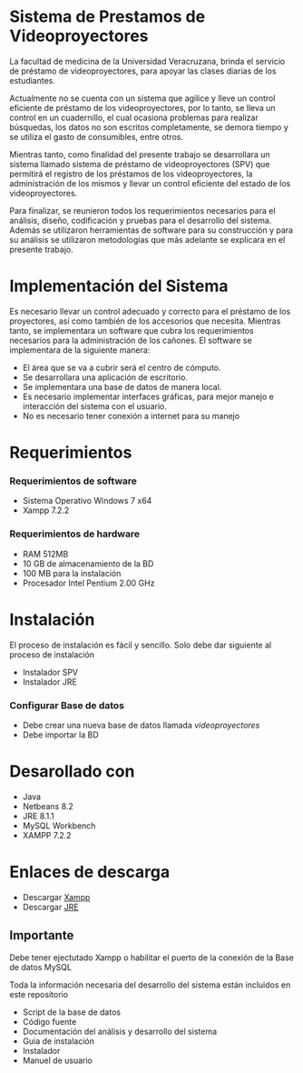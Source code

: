 # Sistema de Prestamos de Videoproyectores

La facultad de medicina de la Universidad Veracruzana, brinda el servicio de préstamo de videoproyectores, para apoyar las clases diarias de los estudiantes.

Actualmente no se cuenta con un sistema que agilice y lleve un control eficiente de préstamo de los videoproyectores, por lo tanto, se lleva un control en un cuadernillo, el cual ocasiona problemas para realizar búsquedas, los datos no son escritos completamente, se demora tiempo y se utiliza el gasto de consumibles, entre otros.

Mientras tanto, como finalidad del presente trabajo se desarrollara un sistema llamado sistema de préstamo de videoproyectores (SPV) que permitirá el registro de los préstamos de los videoproyectores, la administración de los mismos y llevar un control eficiente del estado de los videoproyectores.

Para finalizar, se reunieron todos los requerimientos necesarios para el análisis, diseño, codificación y pruebas para el desarrollo del sistema. Además se utilizaron herramientas de software para su construcción y para su análisis se utilizaron metodologías que más adelante se explicara en el presente trabajo.

# Implementación del Sistema
Es necesario llevar un control adecuado y correcto para el préstamo de los proyectores, así como también de los accesorios que necesita.
Mientras tanto, se implementara un software que cubra los requerimientos necesarios para la administración de los cañones.
El software se implementara de la siguiente manera:
* El área que se va a cubrir será el centro de cómputo.
* Se desarrollara una aplicación de escritorio.
* Se implementara una base de datos de manera local.
* Es necesario implementar interfaces gráficas, para mejor manejo e interacción del sistema con el usuario.
* No es necesario tener conexión a internet para su manejo

# Requerimientos

### Requerimientos de software
* Sistema Operativo Windows 7 x64
* Xampp 7.2.2

### Requerimientos de hardware
* RAM 512MB
* 10 GB de almacenamiento de la BD
* 100 MB para la instalación
* Procesador Intel Pentium 2.00 GHz

# Instalación
El proceso de instalación es fácil y sencillo. Solo debe dar siguiente al proceso de instalación

* Instalador SPV
* Instalador JRE

### Configurar Base de datos

*   Debe crear una nueva base de datos llamada *videoproyectores*
* Debe importar la BD

# Desarollado con
* Java
* Netbeans 8.2
* JRE 8.1.1
* MySQL Workbench
* XAMPP 7.2.2

# Enlaces de descarga
* Descargar [Xampp](https://sourceforge.net/projects/xampp/files/XAMPP%20Windows/7.2.20/ "descargar xampp")
* Descargar [JRE](https://www.java.com/es/download/ "descargar Java Runtime Enviroment")

## **Importante**
Debe tener ejectutado Xampp o habilitar el puerto de la conexión de la Base de datos MySQL

Toda la información necesaria del desarrollo del sistema están incluidos en este repositorio

* Script de la base de datos
* Código fuente
* Documentación del análisis y desarrollo del sistema
* Guia de instalación
* Instalador
* Manuel de usuario



